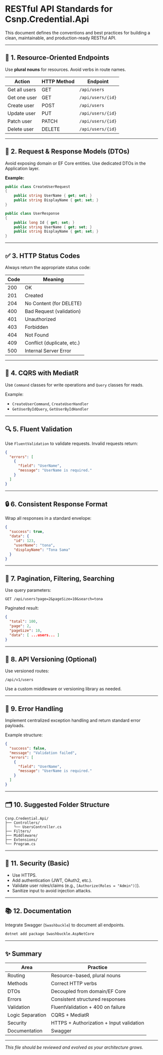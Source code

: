 # RESTful API Standards for Csnp.Credential.Api

This document defines the conventions and best practices for building a clean, maintainable, and production-ready RESTful API.

---

## 🔧 1. Resource-Oriented Endpoints

Use **plural nouns** for resources. Avoid verbs in route names.

| Action        | HTTP Method | Endpoint          |
| ------------- | ----------- | ----------------- |
| Get all users | GET         | `/api/users`      |
| Get one user  | GET         | `/api/users/{id}` |
| Create user   | POST        | `/api/users`      |
| Update user   | PUT         | `/api/users/{id}` |
| Patch user    | PATCH       | `/api/users/{id}` |
| Delete user   | DELETE      | `/api/users/{id}` |

---

## 🧾 2. Request & Response Models (DTOs)

Avoid exposing domain or EF Core entities. Use dedicated DTOs in the Application layer.

**Example:**

```csharp
public class CreateUserRequest
{
    public string UserName { get; set; }
    public string DisplayName { get; set; }
}

public class UserResponse
{
    public long Id { get; set; }
    public string UserName { get; set; }
    public string DisplayName { get; set; }
}
```

---

## ✅ 3. HTTP Status Codes

Always return the appropriate status code:

| Code | Meaning                    |
| ---- | -------------------------- |
| 200  | OK                         |
| 201  | Created                    |
| 204  | No Content (for DELETE)    |
| 400  | Bad Request (validation)   |
| 401  | Unauthorized               |
| 403  | Forbidden                  |
| 404  | Not Found                  |
| 409  | Conflict (duplicate, etc.) |
| 500  | Internal Server Error      |

---

## 🧠 4. CQRS with MediatR

Use `Command` classes for write operations and `Query` classes for reads.

Example:

- `CreateUserCommand`, `CreateUserHandler`
- `GetUserByIdQuery`, `GetUserByIdHandler`

---

## 🔍 5. Fluent Validation

Use `FluentValidation` to validate requests. Invalid requests return:

```json
{
  "errors": [
    {
      "field": "UserName",
      "message": "UserName is required."
    }
  ]
}
```

---

## 🔒 6. Consistent Response Format

Wrap all responses in a standard envelope:

```json
{
  "success": true,
  "data": {
    "id": 123,
    "userName": "tona",
    "displayName": "Tona Sama"
  }
}
```

---

## 📄 7. Pagination, Filtering, Searching

Use query parameters:

```http
GET /api/users?page=2&pageSize=10&search=tona
```

Paginated result:

```json
{
  "total": 100,
  "page": 2,
  "pageSize": 10,
  "data": [ ...users... ]
}
```

---

## 🧹 8. API Versioning (Optional)

Use versioned routes:

```
/api/v1/users
```

Use a custom middleware or versioning library as needed.

---

## 🧱 9. Error Handling

Implement centralized exception handling and return standard error payloads.

Example structure:

```json
{
  "success": false,
  "message": "Validation failed",
  "errors": [
    {
      "field": "UserName",
      "message": "UserName is required."
    }
  ]
}
```

---

## 🗂️ 10. Suggested Folder Structure

```
Csnp.Credential.Api/
├── Controllers/
│   └── UsersController.cs
├── Filters/
├── Middleware/
├── Extensions/
└── Program.cs
```

---

## 🚀 11. Security (Basic)

- Use HTTPS.
- Add authentication (JWT, OAuth2, etc.).
- Validate user roles/claims (e.g., `[Authorize(Roles = "Admin")]`).
- Sanitize input to avoid injection attacks.

---

## 📚 12. Documentation

Integrate Swagger (`Swashbuckle`) to document all endpoints.

```bash
dotnet add package Swashbuckle.AspNetCore
```

---

## ✨ Summary

| Area             | Practice                                 |
| ---------------- | ---------------------------------------- |
| Routing          | Resource-based, plural nouns             |
| Methods          | Correct HTTP verbs                       |
| DTOs             | Decoupled from domain/EF Core            |
| Errors           | Consistent structured responses          |
| Validation       | FluentValidation + 400 on failure        |
| Logic Separation | CQRS + MediatR                           |
| Security         | HTTPS + Authorization + Input validation |
| Documentation    | Swagger                                  |

---

*This file should be reviewed and evolved as your architecture grows.*
